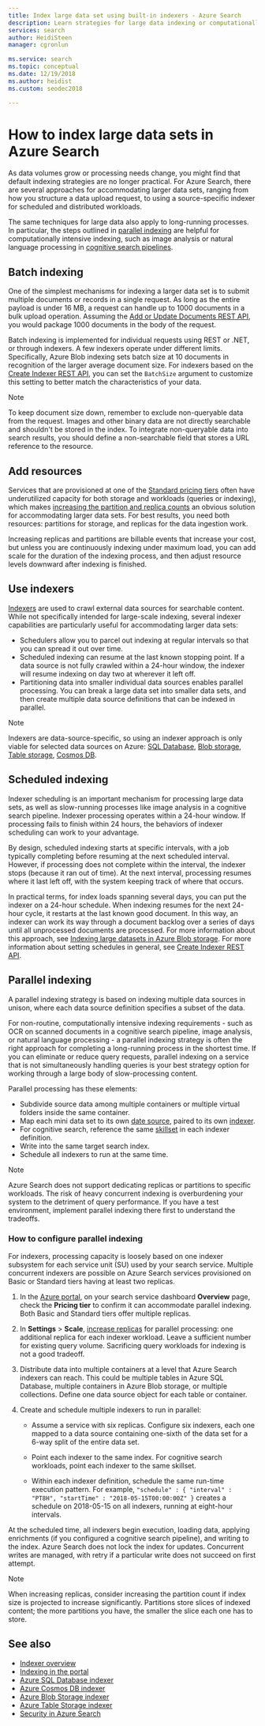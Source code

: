 ```yaml
---
title: Index large data set using built-in indexers - Azure Search
description: Learn strategies for large data indexing or computationally intensive indexing through batch mode, resourcing, and techniques for scheduled, parallel, and distributed indexing.
services: search
author: HeidiSteen
manager: cgronlun

ms.service: search
ms.topic: conceptual
ms.date: 12/19/2018
ms.author: heidist
ms.custom: seodec2018

---
```

# How to index large data sets in Azure Search

As data volumes grow or processing needs change, you might find that default indexing strategies are no longer practical. For Azure Search, there are several approaches for accommodating larger data sets, ranging from how you structure a data upload request, to using a source-specific indexer for scheduled and distributed workloads.

The same techniques for large data also apply to long-running processes. In particular, the steps outlined in [parallel indexing](#parallel-indexing) are helpful for computationally intensive indexing, such as image analysis or natural language processing in [cognitive search pipelines](cognitive-search-concept-intro.md).

## Batch indexing

One of the simplest mechanisms for indexing a larger data set is to submit multiple documents or records in a single request. As long as the entire payload is under 16 MB, a request can handle up to 1000 documents in a bulk upload operation. Assuming the [Add or Update Documents REST API](https://docs.microsoft.com/rest/api/searchservice/addupdate-or-delete-documents), you would package 1000 documents in the body of the request.

Batch indexing is implemented for individual requests using REST or .NET, or through indexers. A few indexers operate under different limits. Specifically, Azure Blob indexing sets batch size at 10 documents in recognition of the larger average document size. For indexers based on the [Create Indexer REST API](https://docs.microsoft.com/rest/api/searchservice/Create-Indexer ), you can set the `BatchSize` argument to customize this setting to better match the characteristics of your data. 

> [!NOTE]
> To keep document size down, remember to exclude non-queryable data from the request. Images and other binary data are not directly searchable and shouldn't be stored in the index. To integrate non-queryable data into search results, you should define a non-searchable field that stores a URL reference to the resource.

## Add resources

Services that are provisioned at one of the [Standard pricing tiers](search-sku-tier.md) often have underutilized capacity for both storage and workloads (queries or indexing), which makes [increasing the partition and replica counts](search-capacity-planning.md) an obvious solution for accommodating larger data sets. For best results, you need both resources: partitions for storage, and replicas for the data ingestion work.

Increasing replicas and partitions are billable events that increase your cost, but unless you are continuously indexing under maximum load, you can add scale for the duration of the indexing process, and then adjust resource levels downward after indexing is finished.

## Use indexers

[Indexers](search-indexer-overview.md) are used to crawl external data sources for searchable content. While not specifically intended for large-scale indexing, several indexer capabilities are particularly useful for accommodating larger data sets:

+ Schedulers allow you to parcel out indexing at regular intervals so that you can spread it out over time.
+ Scheduled indexing can resume at the last known stopping point. If a data source is not fully crawled within a 24-hour window, the indexer will resume indexing on day two at wherever it left off.
+ Partitioning data into smaller individual data sources enables parallel processing. You can break a large data set into smaller data sets, and then create multiple data source definitions that can be indexed in parallel.

> [!NOTE]
> Indexers are data-source-specific, so using an indexer approach is only viable for selected data sources on Azure: [SQL Database](search-howto-connecting-azure-sql-database-to-azure-search-using-indexers.md), [Blob storage](search-howto-indexing-azure-blob-storage.md), [Table storage](search-howto-indexing-azure-tables.md), [Cosmos DB](search-howto-index-cosmosdb.md).

## Scheduled indexing

Indexer scheduling is an important mechanism for processing large data sets, as well as slow-running processes like image analysis in a cognitive search pipeline. Indexer processing operates within a 24-hour window. If processing fails to finish within 24 hours, the behaviors of indexer scheduling can work to your advantage. 

By design, scheduled indexing starts at specific intervals, with a job typically completing before resuming at the next scheduled interval. However, if processing does not complete within the interval, the indexer stops (because it ran out of time). At the next interval, processing resumes where it last left off, with the system keeping track of where that occurs. 

In practical terms, for index loads spanning several days, you can put the indexer on a 24-hour schedule. When indexing resumes for the next 24-hour cycle, it restarts at the last known good document. In this way, an indexer can work its way through a document backlog over a series of days until all unprocessed documents are processed. For more information about this approach, see [Indexing large datasets in Azure Blob storage](search-howto-indexing-azure-blob-storage.md#indexing-large-datasets). For more information about setting schedules in general, see [Create Indexer REST API](https://docs.microsoft.com/rest/api/searchservice/Create-Indexer#request-syntax).

<a name="parallel-indexing"></a>

## Parallel indexing

A parallel indexing strategy is based on indexing multiple data sources in unison, where each data source definition specifies a subset of the data. 

For non-routine, computationally intensive indexing requirements - such as OCR on scanned documents in a cognitive search pipeline, image analysis, or natural language processing - a parallel indexing strategy is often the right approach for completing a long-running process in the shortest time. If you can eliminate or reduce query requests, parallel indexing on a service that is not simultaneously handling queries is your best strategy option for working through a large body of slow-processing content. 

Parallel processing has these elements:

+ Subdivide source data among multiple containers or multiple virtual folders inside the same container. 
+ Map each mini data set to its own [date source](https://docs.microsoft.com/rest/api/searchservice/create-data-source), paired to its own [indexer](https://docs.microsoft.com/rest/api/searchservice/create-indexer).
+ For cognitive search, reference the same [skillset](https://docs.microsoft.com/rest/api/searchservice/create-skillset) in each indexer definition.
+ Write into the same target search index. 
+ Schedule all indexers to run at the same time.

> [!NOTE]
> Azure Search does not support dedicating replicas or partitions to specific workloads. The risk of heavy concurrent indexing is overburdening your system to the detriment of query performance. If you have a test environment, implement parallel indexing there first to understand the tradeoffs.

### How to configure parallel indexing

For indexers, processing capacity is loosely based on one indexer subsystem for each service unit (SU) used by your search service. Multiple concurrent indexers are possible on Azure Search services provisioned on Basic or Standard tiers having at least two replicas. 

1. In the [Azure portal](https://portal.azure.com), on your search service dashboard **Overview** page, check the **Pricing tier** to confirm it can accommodate parallel indexing. Both Basic and Standard tiers offer multiple replicas.

2. In **Settings** > **Scale**, [increase replicas](search-capacity-planning.md) for parallel processing: one additional replica for each indexer workload. Leave a sufficient number for existing query volume. Sacrificing query workloads for indexing is not a good tradeoff.

3. Distribute data into multiple containers at a level that Azure Search indexers can reach. This could be multiple tables in Azure SQL Database, multiple containers in Azure Blob storage, or multiple collections. Define one data source object for each table or container.

4. Create and schedule multiple indexers to run in parallel:

   + Assume a service with six replicas. Configure six indexers, each one mapped to a data source containing one-sixth of the data set for a 6-way split of the entire data set. 

   + Point each indexer to the same index. For cognitive search workloads, point each indexer to the same skillset.

   + Within each indexer definition, schedule the same run-time execution pattern. For example, `"schedule" : { "interval" : "PT8H", "startTime" : "2018-05-15T00:00:00Z" }` creates a schedule on 2018-05-15 on all indexers, running at eight-hour intervals.

At the scheduled time, all indexers begin execution, loading data, applying enrichments (if you configured a cognitive search pipeline), and writing to the index. Azure Search does not lock the index for updates. Concurrent writes are managed, with retry if a particular write does not succeed on first attempt.

> [!Note]
> When increasing replicas, consider increasing the partition count if index size is projected to increase significantly. Partitions store slices of indexed content; the more partitions you have, the smaller the slice each one has to store.

## See also

+ [Indexer overview](search-indexer-overview.md)
+ [Indexing in the portal](search-import-data-portal.md)
+ [Azure SQL Database indexer](search-howto-connecting-azure-sql-database-to-azure-search-using-indexers.md)
+ [Azure Cosmos DB indexer](search-howto-index-cosmosdb.md)
+ [Azure Blob Storage indexer](search-howto-indexing-azure-blob-storage.md)
+ [Azure Table Storage indexer](search-howto-indexing-azure-tables.md)
+ [Security in Azure Search](search-security-overview.md)